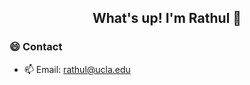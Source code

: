 
<div align="center">
	<h2>What's up! I'm Rathul 👋</h2>
</div>

<h3>😄 Contact</h3>
<ul>
	<li>📫 Email: <a href="mailto:rathul@g.ucla.edu">rathul@ucla.edu</a></li>
</ul>
